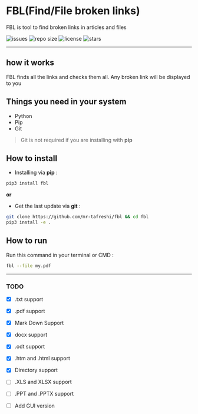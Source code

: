 # FBL(Find/File broken links)

FBL is tool to find broken links in articles and files

![issues](https://img.shields.io/github/issues/mr-tafreshi/fbl)
![repo size](https://img.shields.io/github/repo-size/mr-tafreshi/fbl)
![license](https://img.shields.io/github/license/mr-tafreshi/fbl)
![stars](https://img.shields.io/github/stars/mr-tafreshi/fbl?label=Stars&logo=github)


---


## how it works

FBL finds all the links and checks them all. Any broken link will be displayed to you


## Things you need in your system

- Python
- Pip
- Git

> Git is not required if you are installing with **pip**


## How to install

- Installing via **pip** :

```bash 
pip3 install fbl
```

**or**

- Get the last update via **git** :

```bash
git clone https://github.com/mr-tafreshi/fbl && cd fbl
pip3 install -e . 
```


## How to run

Run this command in your terminal or CMD :

```bash 
fbl --file my.pdf
```

---

### TODO

- [x] .txt support

- [x] .pdf support
- [x] Mark Down Support
- [x] docx support
- [x] .odt support
- [x] .htm and .html support
- [x] Directory support
- [ ] .XLS and XLSX support
- [ ] .PPT and .PPTX support
- [ ] Add GUI version

